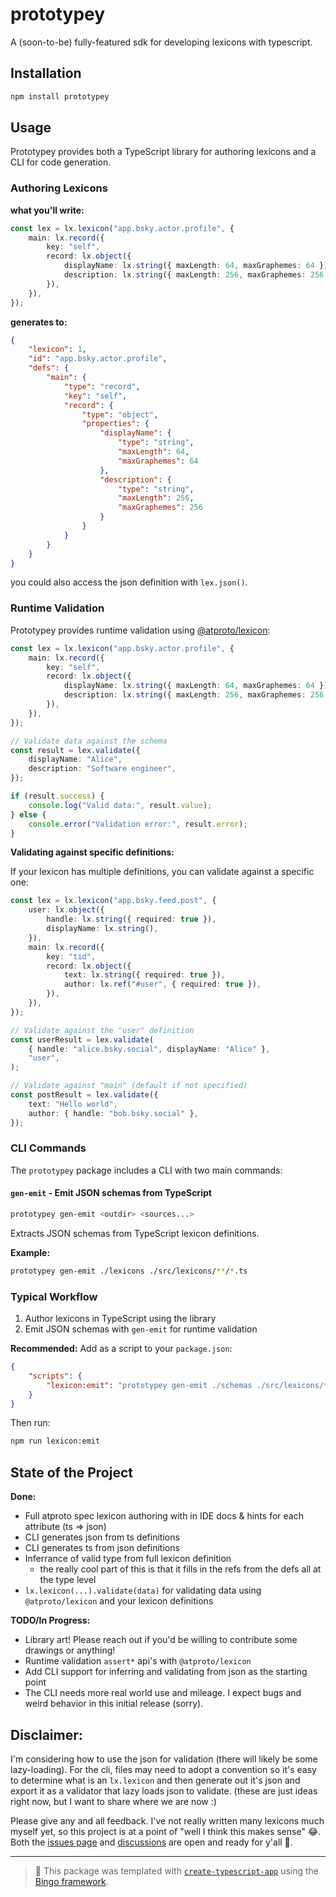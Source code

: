 # prototypey

A (soon-to-be) fully-featured sdk for developing lexicons with typescript.

## Installation

```bash
npm install prototypey
```

## Usage

Prototypey provides both a TypeScript library for authoring lexicons and a CLI for code generation.

### Authoring Lexicons

**what you'll write:**

```ts
const lex = lx.lexicon("app.bsky.actor.profile", {
	main: lx.record({
		key: "self",
		record: lx.object({
			displayName: lx.string({ maxLength: 64, maxGraphemes: 64 }),
			description: lx.string({ maxLength: 256, maxGraphemes: 256 }),
		}),
	}),
});
```

**generates to:**

```json
{
	"lexicon": 1,
	"id": "app.bsky.actor.profile",
	"defs": {
		"main": {
			"type": "record",
			"key": "self",
			"record": {
				"type": "object",
				"properties": {
					"displayName": {
						"type": "string",
						"maxLength": 64,
						"maxGraphemes": 64
					},
					"description": {
						"type": "string",
						"maxLength": 256,
						"maxGraphemes": 256
					}
				}
			}
		}
	}
}
```

you could also access the json definition with `lex.json()`.

### Runtime Validation

Prototypey provides runtime validation using [@atproto/lexicon](https://www.npmjs.com/package/@atproto/lexicon):

```ts
const lex = lx.lexicon("app.bsky.actor.profile", {
	main: lx.record({
		key: "self",
		record: lx.object({
			displayName: lx.string({ maxLength: 64, maxGraphemes: 64 }),
			description: lx.string({ maxLength: 256, maxGraphemes: 256 }),
		}),
	}),
});

// Validate data against the schema
const result = lex.validate({
	displayName: "Alice",
	description: "Software engineer",
});

if (result.success) {
	console.log("Valid data:", result.value);
} else {
	console.error("Validation error:", result.error);
}
```

**Validating against specific definitions:**

If your lexicon has multiple definitions, you can validate against a specific one:

```ts
const lex = lx.lexicon("app.bsky.feed.post", {
	user: lx.object({
		handle: lx.string({ required: true }),
		displayName: lx.string(),
	}),
	main: lx.record({
		key: "tid",
		record: lx.object({
			text: lx.string({ required: true }),
			author: lx.ref("#user", { required: true }),
		}),
	}),
});

// Validate against the "user" definition
const userResult = lex.validate(
	{ handle: "alice.bsky.social", displayName: "Alice" },
	"user",
);

// Validate against "main" (default if not specified)
const postResult = lex.validate({
	text: "Hello world",
	author: { handle: "bob.bsky.social" },
});
```

### CLI Commands

The `prototypey` package includes a CLI with two main commands:

#### `gen-emit` - Emit JSON schemas from TypeScript

```bash
prototypey gen-emit <outdir> <sources...>
```

Extracts JSON schemas from TypeScript lexicon definitions.

**Example:**

```bash
prototypey gen-emit ./lexicons ./src/lexicons/**/*.ts
```

### Typical Workflow

1. Author lexicons in TypeScript using the library
2. Emit JSON schemas with `gen-emit` for runtime validation

**Recommended:** Add as a script to your `package.json`:

```json
{
	"scripts": {
		"lexicon:emit": "prototypey gen-emit ./schemas ./src/lexicons/**/*.ts"
	}
}
```

Then run:

```bash
npm run lexicon:emit
```

## State of the Project

**Done:**

- Full atproto spec lexicon authoring with in IDE docs & hints for each attribute (ts => json)
- CLI generates json from ts definitions
- CLI generates ts from json definitions
- Inferrance of valid type from full lexicon definition
  - the really cool part of this is that it fills in the refs from the defs all at the type level
- `lx.lexicon(...).validate(data)` for validating data using `@atproto/lexicon` and your lexicon definitions

**TODO/In Progress:**

- Library art! Please reach out if you'd be willing to contribute some drawings or anything!
- Runtime validation `assert*` api's with `@atproto/lexicon`
- Add CLI support for inferring and validating from json as the starting point
- The CLI needs more real world use and mileage. I expect bugs and weird behavior in this initial release (sorry).

## Disclaimer:

I'm considering how to use the json for validation (there will likely be some lazy-loading). For the cli,
files may need to adopt a convention so it's easy to determine what is an `lx.lexicon` and then generate out it's json and export it as a validator that lazy loads json to validate. (these are just ideas right now, but I want to share where we are now :)

Please give any and all feedback. I've not really written many lexicons much myself yet, so this project is at a point of "well I think this makes sense" 😂. Both the [issues page](https://github.com/tylersayshi/prototypey/issues) and [discussions](https://github.com/tylersayshi/prototypey/discussions) are open and ready for y'all 🙂.

---

> 💝 This package was templated with
> [`create-typescript-app`](https://github.com/JoshuaKGoldberg/create-typescript-app)
> using the [Bingo framework](https://create.bingo).
